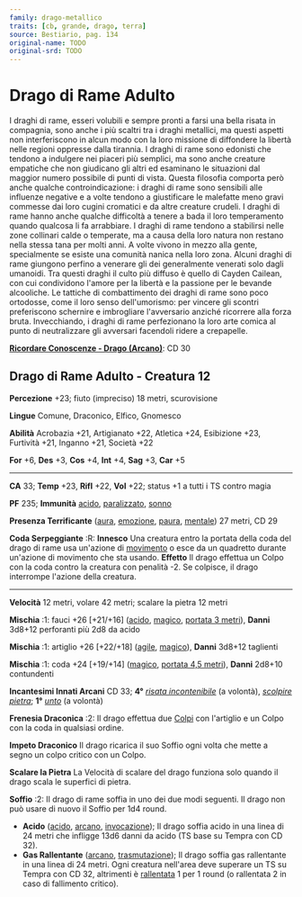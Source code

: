 ```yaml
---
family: drago-metallico
traits: [cb, grande, drago, terra]
source: Bestiario, pag. 134
original-name: TODO
original-srd: TODO
---
```


# Drago di Rame Adulto

I draghi di rame, esseri volubili e sempre pronti a farsi una bella risata in
compagnia, sono anche i più scaltri tra i draghi metallici, ma questi aspetti
non interferiscono in alcun modo con la loro missione di diffondere la libertà
nelle regioni oppresse dalla tirannia. I draghi di rame sono edonisti che
tendono a indulgere nei piaceri più semplici, ma sono anche creature empatiche
che non giudicano gli altri ed esaminano le situazioni dal maggior numero
possibile di punti di vista. Questa filosofia comporta però anche qualche
controindicazione: i draghi di rame sono sensibili alle influenze negative e a
volte tendono a giustificare le malefatte meno gravi commesse dai loro cugini
cromatici e da altre creature crudeli. I draghi di rame hanno anche qualche
difficoltà a tenere a bada il loro temperamento quando qualcosa li fa
arrabbiare. I draghi di rame tendono a stabilirsi nelle zone collinari calde o
temperate, ma a causa della loro natura non restano nella stessa tana per molti
anni. A volte vivono in mezzo alla gente, specialmente se esiste una comunità
nanica nella loro zona. Alcuni draghi di rame giungono perfino a venerare gli
dei generalmente venerati solo dagli umanoidi. Tra questi draghi il culto più
diffuso è quello di Cayden Cailean, con cui condividono l'amore per la libertà e
la passione per le bevande alcooliche. Le tattiche di combattimento dei draghi
di rame sono poco ortodosse, come il loro senso dell'umorismo: per vincere gli
scontri preferiscono schernire e imbrogliare l'avversario anziché ricorrere alla
forza bruta. Invecchiando, i draghi di rame perfezionano la loro arte comica al
punto di neutralizzare gli avversari facendoli ridere a crepapelle.

**[Ricordare Conoscenze - Drago (Arcano)](/azioni/ricordare-conoscenze)**: CD 30

## Drago di Rame Adulto - Creatura 12

**Percezione** +23; fiuto (impreciso) 18 metri, scurovisione

**Lingue** Comune, Draconico, Elfico, Gnomesco

**Abilità** Acrobazia +21, Artigianato +22, Atletica +24, Esibizione +23,
Furtività +21, Inganno +21, Società +22

**For** +6, **Des** +3, **Cos** +4, **Int** +4, **Sag** +3, **Car** +5

---

**CA** 33; **Temp** +23, **Rifl** +22, **Vol** +22; status +1 a tutti i TS
contro magia

**PF** 235; **Immunità** [acido](/tratti/acido),
[paralizzato](/tratti/paralizzato), [sonno](/tratti/sonno)

**Presenza Terrificante** ([aura](/tratti/aura), [emozione](/tratti/emozione),
[paura](/tratti/paura), [mentale](/tratti/mentale)) 27 metri, CD 29

**Coda Serpeggiante** :R: **Innesco** Una creatura entro la portata della coda
del drago di rame usa un'azione di [movimento](/tratti/movimento) o esce da un
quadretto durante un'azione di movimento che sta usando. **Effetto** Il drago
effettua un Colpo con la coda contro la creatura con penalità -2. Se colpisce,
il drago interrompe l'azione della creatura.

---

**Velocità** 12 metri, volare 42 metri; scalare la pietra 12 metri

**Mischia** :1: fauci +26 \[+21/+16] ([acido](/tratti/acido),
[magico](/tratti/acido), [portata 3 metri](/tratti/portata)), **Danni** 3d8+12
perforanti più 2d8 da acido

**Mischia** :1: artiglio +26 \[+22/+18] ([agile](/tratti/agile),
[magico](/tratti/acido)), **Danni** 3d8+12 taglienti

**Mischia** :1: coda +24 \[+19/+14] ([magico](/tratti/acido),
[portata 4,5 metri](/tratti/portata)), **Danni** 2d8+10 contundenti

**Incantesimi Innati Arcani** CD 33; **4°**
_[risata incontenibile](/incantesimi/risata-incontenibile)_ (a volontà),
_[scolpire pietra](/incantesimi/scolpire-pietra)_; **1°**
_[unto](/incantesimi/unto)_ (a volontà)

**Frenesia Draconica** :2: Il drago effettua due [Colpi](/azioni/colpire) con
l'artiglio e un Colpo con la coda in qualsiasi ordine.

**Impeto Draconico** Il drago ricarica il suo Soffio ogni volta che mette a
segno un colpo critico con un Colpo.

**Scalare la Pietra** La Velocità di scalare del drago funziona solo quando il
drago scala le superfici di pietra.

**Soffio** :2: Il drago di rame soffia in uno dei due modi seguenti. Il drago
non può usare di nuovo il Soffio per 1d4 round.

- **Acido** ([acido](/tratti/acido), [arcano](/tratti/arcano),
  [invocazione](/tratti/invocazione)); Il drago soffia acido in una linea di 24
  metri che infligge 13d6 danni da acido (TS base su Tempra con CD 32).
- **Gas Rallentante** ([arcano](/tratti/arcano),
  [trasmutazione](/tratti/trasmutazione)); Il drago soffia gas rallentante in
  una linea di 24 metri. Ogni creatura nell'area deve superare un TS su Tempra
  con CD 32, altrimenti è [rallentata](/condizioni/rallentato) 1 per 1 round (o
  rallentata 2 in caso di fallimento critico).
